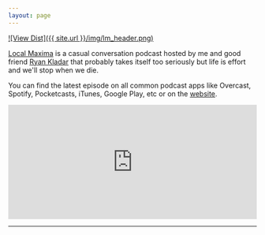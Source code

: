 ```yaml
---
layout: page
---
```


[![View Dist]({{ site.url }}/img/lm_header.png)](https://local-maxima.com/)

[Local Maxima](https://local-maxima.com/) is a casual conversation podcast hosted by me and good friend [Ryan Kladar](https://twitter.com/RKladar) that probably takes itself too seriously but life is effort and we'll stop when we die.

You can find the latest episode on all common podcast apps like Overcast, Spotify, Pocketcasts, iTunes, Google Play, etc or on the [website](https://local-maxima.com/).

<iframe src="https://open.spotify.com/embed-podcast/episode/5SYC5gTxKIP7MFxAvCYorV" width="100%" height="232" frameborder="0" allowtransparency="true" allow="encrypted-media"></iframe>

---
